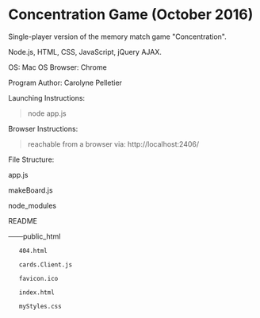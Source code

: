 # Concentration Game (October 2016)
Single-player version of the memory match game "Concentration".

Node.js, HTML, CSS, JavaScript, jQuery AJAX.

OS: Mac OS
Browser: Chrome

Program Author: Carolyne Pelletier

Launching Instructions:
> node app.js

Browser Instructions:
> reachable from a browser via: http://localhost:2406/

File Structure:

   app.js
   
   makeBoard.js
   
   node_modules
   
   README
   
───public_html

       404.html
       
       cards.Client.js
       
       favicon.ico
       
       index.html
       
       myStyles.css
       





